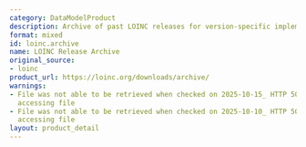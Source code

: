 ```yaml
---
category: DataModelProduct
description: Archive of past LOINC releases for version-specific implementations
format: mixed
id: loinc.archive
name: LOINC Release Archive
original_source:
- loinc
product_url: https://loinc.org/downloads/archive/
warnings:
- File was not able to be retrieved when checked on 2025-10-15_ HTTP 503 error when
  accessing file
- File was not able to be retrieved when checked on 2025-10-10_ HTTP 503 error when
  accessing file
layout: product_detail
---
```


